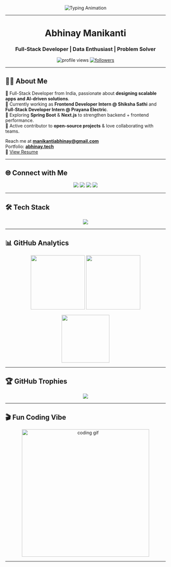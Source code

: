 <!-- Typing animation header -->
<p align="center">
  <img src="https://readme-typing-svg.herokuapp.com?font=Fira+Code&size=24&pause=1000&color=36BCF7&center=true&vCenter=true&width=600&lines=Hi+%F0%9F%91%8B%2C+I'm+Abhinay+Manikanti;Full-Stack+Developer+%7C+Data+Enthusiast;passionate+about+Building+Scalable+Solutions" alt="Typing Animation" />
</p>

---

<h1 align="center"> Abhinay Manikanti</h1>
<h3 align="center"> Full-Stack Developer | Data Enthusiast | Problem Solver</h3>

<p align="center">
  <img src="https://komarev.com/ghpvc/?username=abhinay-07&label=Profile+Views&color=36BCF7&style=flat-square" alt="profile views" />
  <a href="https://github.com/abhinay-07?tab=followers"><img src="https://img.shields.io/github/followers/abhinay-07?label=Followers&style=flat-square&color=36BCF7" alt="followers"/></a>
</p>

---

## 👨‍💻 About Me  

🔹 Full-Stack Developer from India, passionate about **designing scalable apps and AI-driven solutions**.  
🔹 Currently working as **Frontend Developer Intern @ Shiksha Sathi** and **Full-Stack Developer Intern @ Prayana Electric**.  
🔹 Exploring **Spring Boot** & **Next.js** to strengthen backend + frontend performance.  
🔹 Active contributor to **open-source projects** & love collaborating with teams.  

 Reach me at **manikantiabhinay@gmail.com**  
 Portfolio: [**abhinay.tech**](https://abhinay.tech)  
📄 [View Resume](https://drive.google.com/file/d/1lJgcgPNaebHdThIdSkCWingUyLJIluJd/view?usp=drive_link)  

---

## 🌐 Connect with Me  

<p align="center">
  <a href="https://www.abhinay.tech/" target="blank"><img src="https://img.shields.io/badge/Portfolio-000000?style=for-the-badge&logo=vercel&logoColor=white" /></a>
  <a href="https://www.linkedin.com/in/abhinay-manikanti-9ab152275/" target="blank"><img src="https://img.shields.io/badge/LinkedIn-0A66C2?style=for-the-badge&logo=linkedin&logoColor=white" /></a>
  <a href="https://instagram.com/abhinay_manikanti" target="blank"><img src="https://img.shields.io/badge/Instagram-E4405F?style=for-the-badge&logo=instagram&logoColor=white" /></a>
  <a href="https://leetcode.com/abhinaymanikanti" target="blank"><img src="https://img.shields.io/badge/LeetCode-FFA116?style=for-the-badge&logo=leetcode&logoColor=black" /></a>
</p>

---

## 🛠️ Tech Stack  

<p align="center">
  <img src="https://skillicons.dev/icons?i=react,nextjs,nodejs,express,spring,java,js,ts,python,mysql,postgres,mongodb,html,css,tailwind,redux,vue,aws,docker,linux,git,figma,tensorflow&perline=10" />
</p>

---


## 📊 GitHub Analytics  

<p align="center">
  <img src="https://github-readme-stats.vercel.app/api?username=abhinay-07&show_icons=true&theme=tokyonight&hide_border=true" height="170" />
  <img src="https://github-readme-streak-stats.herokuapp.com?user=abhinay-07&theme=tokyonight&hide_border=true" height="170" />
</p>

<p align="center">
  <img src="https://github-readme-stats.vercel.app/api/top-langs/?username=abhinay-07&layout=compact&theme=tokyonight&hide_border=true" height="150"/>
</p>

---

## 🏆 GitHub Trophies  

<p align="center">
  <img src="https://github-profile-trophy.vercel.app/?username=abhinay-07&theme=onedark&margin-w=8&margin-h=8&row=1&column=6" />
</p>

---

## 🎬 Fun Coding Vibe  

<p align="center">
  <img src="https://cdn.dribbble.com/users/1162077/screenshots/3848914/programmer.gif" width="400" alt="coding gif">
</p>

---
